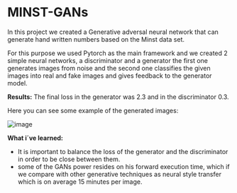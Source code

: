 # MINST-GANs
In this project we created a Generative adversal neural network that can generate hand written numbers based on the Minst data set.



For this purpose we used Pytorch as the main framework and we created 2 simple neural networks, a discriminator and a generator the first one generates images from noise and the second one classifies the given images into real and fake images and gives feedback to the generator model.

**Results:** The final loss in the generator was 2.3 and in the discriminator 0.3.

Here you can see some example of the generated images: 


![image](https://user-images.githubusercontent.com/47577344/103835664-e2f34200-5054-11eb-9b7a-326564be2421.png)

**What i´ve learned:**
- It is important to balance the loss of the generator and the discriminator in order to be close between them.
- some of the GANs power resides on his forward execution time, which if we compare with other generative techniques as neural style transfer which is on average 15 minutes per image. 


